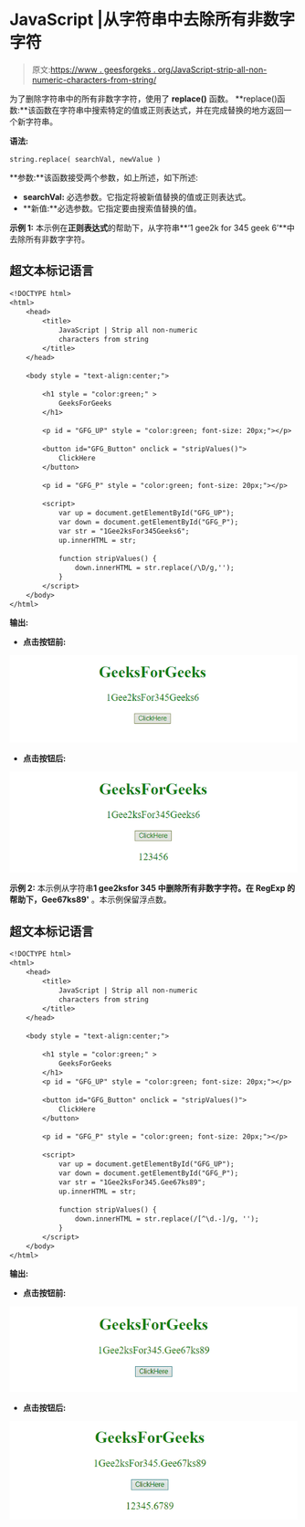 # JavaScript |从字符串中去除所有非数字字符

> 原文:[https://www . geesforgeks . org/JavaScript-strip-all-non-numeric-characters-from-string/](https://www.geeksforgeeks.org/javascript-strip-all-non-numeric-characters-from-string/)

为了删除字符串中的所有非数字字符，使用了 **replace()** 函数。
**replace()函数:**该函数在字符串中搜索特定的值或正则表达式，并在完成替换的地方返回一个新字符串。

**语法:**

```
string.replace( searchVal, newValue )
```

**参数:**该函数接受两个参数，如上所述，如下所述:

*   **searchVal:** 必选参数。它指定将被新值替换的值或正则表达式。
*   **新值:**必选参数。它指定要由搜索值替换的值。

**示例 1:** 本示例在**正则表达式**的帮助下，从字符串**‘1 gee2k for 345 geek 6’**中去除所有非数字字符。

## 超文本标记语言

```
<!DOCTYPE html>
<html>
    <head>
        <title>
            JavaScript | Strip all non-numeric
            characters from string
        </title>
    </head>

    <body style = "text-align:center;">

        <h1 style = "color:green;" >
            GeeksForGeeks
        </h1>

        <p id = "GFG_UP" style = "color:green; font-size: 20px;"></p>

        <button id="GFG_Button" onclick = "stripValues()">
            ClickHere
        </button>

        <p id = "GFG_P" style = "color:green; font-size: 20px;"></p>

        <script>
            var up = document.getElementById("GFG_UP");
            var down = document.getElementById("GFG_P");
            var str = "1Gee2ksFor345Geeks6";
            up.innerHTML = str;

            function stripValues() {
                down.innerHTML = str.replace(/\D/g,'');
            }
        </script>
    </body>
</html>                   
```

**输出:**

*   **点击按钮前:**

![](img/bbdd69237ea014d7b4ff1d9c5caff3d3.png)

*   **点击按钮后:**

![](img/f4cdc8e24faa1d1ad0a2f18f01e0668b.png)

**示例 2:** 本示例从字符串**1 gee2ksfor 345 中删除所有非数字字符。在 **RegExp** 的帮助下，Gee67ks89'** 。本示例保留浮点数。

## 超文本标记语言

```
<!DOCTYPE html>
<html>
    <head>
        <title>
            JavaScript | Strip all non-numeric
            characters from string
        </title>
    </head>

    <body style = "text-align:center;">

        <h1 style = "color:green;" >
            GeeksForGeeks
        </h1>
        <p id = "GFG_UP" style = "color:green; font-size: 20px;"></p>

        <button id="GFG_Button" onclick = "stripValues()">
            ClickHere
        </button>

        <p id = "GFG_P" style = "color:green; font-size: 20px;"></p>

        <script>
            var up = document.getElementById("GFG_UP");
            var down = document.getElementById("GFG_P");
            var str = "1Gee2ksFor345.Gee67ks89";
            up.innerHTML = str;

            function stripValues() {
                down.innerHTML = str.replace(/[^\d.-]/g, '');
            }
        </script>
    </body>
</html>                   
```

**输出:**

*   **点击按钮前:**

![](img/2ae9cd8f943bb8b3ffdcfd6edc9e68ad.png)

*   **点击按钮后:**

![](img/b042a60ac22d1e50e4be2520aa32ad2d.png)